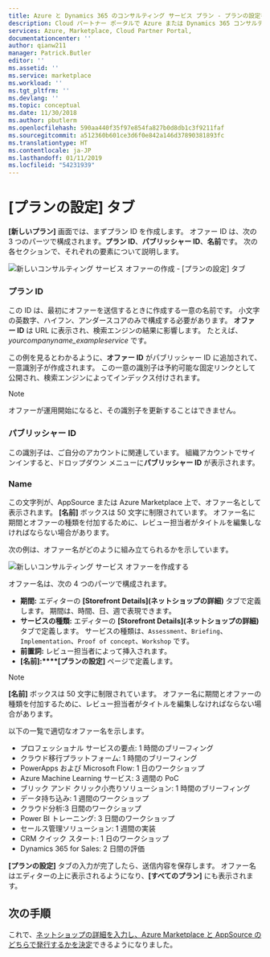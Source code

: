 ```yaml
---
title: Azure と Dynamics 365 のコンサルティング サービス プラン - プランの設定を定義する |Microsoft Docs
description: Cloud パートナー ポータルで Azure または Dynamics 365 コンサルティング サービス プランの設定を定義するためのガイド。
services: Azure, Marketplace, Cloud Partner Portal,
documentationcenter: ''
author: qianw211
manager: Patrick.Butler
editor: ''
ms.assetid: ''
ms.service: marketplace
ms.workload: ''
ms.tgt_pltfrm: ''
ms.devlang: ''
ms.topic: conceptual
ms.date: 11/30/2018
ms.author: pbutlerm
ms.openlocfilehash: 590aa440f35f97e854fa827b0d8db1c3f9211faf
ms.sourcegitcommit: a512360b601ce3d6f0e842a146d37890381893fc
ms.translationtype: HT
ms.contentlocale: ja-JP
ms.lasthandoff: 01/11/2019
ms.locfileid: "54231939"
---
```

# <a name="offer-settings-tab"></a>[プランの設定] タブ

**[新しいプラン]** 画面では、まずプラン ID を作成します。 オファー ID は、次の 3 つのパーツで構成されます。**プラン ID**、**パブリッシャー ID**、**名前**です。 次の各セクションで、それぞれの要素について説明します。

![新しいコンサルティング サービス オファーの作成 - [プランの設定] タブ](media/consultingoffer-settings-tab.png)

### <a name="offer-id"></a>プラン ID

この ID は、最初にオファーを送信するときに作成する一意の名前です。 小文字の英数字、ハイフン、アンダースコアのみで構成する必要があります。 **オファー ID** は URL に表示され、検索エンジンの結果に影響します。 たとえば、*yourcompanyname_exampleservice* です。

この例を見るとわかるように、**オファー ID** がパブリッシャー ID に追加されて、一意識別子が作成されます。 この一意の識別子は予約可能な固定リンクとして公開され、検索エンジンによってインデックス付けされます。

>[!Note]
>オファーが運用開始になると、その識別子を更新することはできません。

### <a name="publisher-id"></a>パブリッシャー ID

この識別子は、ご自分のアカウントに関連しています。 組織アカウントでサインインすると、ドロップダウン メニューに**パブリッシャー ID** が表示されます。

### <a name="name"></a>Name

この文字列が、AppSource または Azure Marketplace 上で、オファー名として表示されます。 **[名前]** ボックスは 50 文字に制限されています。 オファー名に期間とオファーの種類を付加するために、レビュー担当者がタイトルを編集しなければならない場合があります。

次の例は、オファー名がどのように組み立てられるかを示しています。 

![新しいコンサルティング サービス オファーを作成する](media/cppsampleconsultingoffer.png)

オファー名は、次の 4 つのパーツで構成されます。

-   **期間:** エディターの **[Storefront Details]\(ネットショップの詳細\)** タブで定義します。 期間は、時間、日、週で表現できます。
-   **サービスの種類:** エディターの **[Storefront Details]\(ネットショップの詳細\)** タブで定義します。 サービスの種類は、`Assessment`、`Briefing`、`Implementation`、`Proof of concept`、`Workshop` です。
-   **前置詞:** レビュー担当者によって挿入されます。
-   **[名前]:****[プランの設定]** ページで定義します。

>[!Note]
>**[名前]** ボックスは 50 文字に制限されています。 オファー名に期間とオファーの種類を付加するために、レビュー担当者がタイトルを編集しなければならない場合があります。

以下の一覧で適切なオファー名を示します。

-   プロフェッショナル サービスの要点: 1 時間のブリーフィング
-   クラウド移行プラットフォーム: 1 時間のブリーフィング
-   PowerApps および Microsoft Flow: 1 日のワークショップ
-   Azure Machine Learning サービス: 3 週間の PoC
-   ブリック アンド クリック小売りソリューション: 1 時間のブリーフィング
-   データ持ち込み: 1 週間のワークショップ
-   クラウド分析:3 日間のワークショップ
-   Power BI トレーニング: 3 日間のワークショップ
-   セールス管理ソリューション: 1 週間の実装
-   CRM クイック スタート: 1 日のワークショップ
-   Dynamics 365 for Sales: 2 日間の評価

**[プランの設定]** タブの入力が完了したら、送信内容を保存します。 オファー名はエディターの上に表示されるようになり、**[すべてのプラン]** にも表示されます。

## <a name="next-steps"></a>次の手順

これで、[ネットショップの詳細を入力し、Azure Marketplace と AppSource のどちらで発行するかを決定](./cpp-consulting-service-storefront-details.md)できるようになりました。
